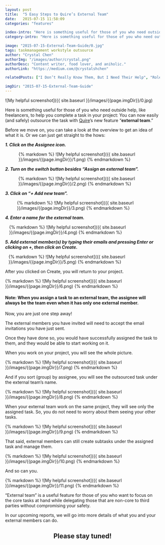 ```yaml
---
layout: post
title:  "5 Easy Steps to Quire’s External Team"
date:   2015-07-15 11:58:09
categories: "features"

index-intro: "Here is something useful for those of you who need outside help, like freelancers, to help you complete a task in your project: You can now easily (and safely) outsource the task with Quire’s new feature “external team.”"
category-intro: "Here is something useful for those of you who need outside help, like freelancers, to help you complete a task in your project..."

image: "2015-07-15-External-Team-Guide/0.jpg"
tags: taskmanagement workstyle outsource
author: "Crystal Chen"
authorImg: "/images/author/crystal.png"
authorDesc: "Content writer, food lover, and aniholic."
authorLink: "https://medium.com/@crystalshchen"

relatedPosts: ["I Don’t Really Know Them, But I Need Their Help", "Roles & Permissions in Quire"]

imgDir: "2015-07-15-External-Team-Guide"
---
```



![My helpful screenshot]({{ site.baseurl }}/images/{{page.imgDir}}/0.jpg)

Here is something useful for those of you who need outside help, like freelancers, to help you complete a task in your project: You can now easily (and safely) outsource the task with [Quire](https://quire.io/)’s new feature “**external team**.”

Before we move on, you can take a look at the overview to get an idea of what it is. Or we can just get straight to the hows:

***1. Click on the Assignee icon.***

<div style="max-width: 417px; max-height: 163px; margin: 0 auto;">
{% markdown %}
![My helpful screenshot]({{ site.baseurl }}/images/{{page.imgDir}}/1.png)
{% endmarkdown %}
</div>

***2. Turn on the switch button besides “Assign an external team”.***

<div style="max-width: 418px; max-height: 198px; margin: 0 auto;">
{% markdown %}
![My helpful screenshot]({{ site.baseurl }}/images/{{page.imgDir}}/2.png)
{% endmarkdown %}
</div>

***3. Click on “+ Add new team”.***

<div style="max-width: 427px; max-height: 124px; margin: 0 auto;">
{% markdown %}
![My helpful screenshot]({{ site.baseurl }}/images/{{page.imgDir}}/3.png)
{% endmarkdown %}
</div>

***4. Enter a name for the external team.***

<div style="max-width: 478px; max-height: 286px; margin: 0 auto;">
{% markdown %}
![My helpful screenshot]({{ site.baseurl }}/images/{{page.imgDir}}/4.png)
{% endmarkdown %}
</div>

***5. Add external member(s) by typing their emails and pressing Enter or clicking on +, then click on Create.***

<div style="max-width: 482px; max-height: 337px; margin: 0 auto;">
{% markdown %}
![My helpful screenshot]({{ site.baseurl }}/images/{{page.imgDir}}/5.png)
{% endmarkdown %}
</div>

After you clicked on Create, you will return to your project.

<div style="max-width: 700px; max-height: 420px; margin: 0 auto;">
{% markdown %}
![My helpful screenshot]({{ site.baseurl }}/images/{{page.imgDir}}/6.png)
{% endmarkdown %}
</div>

#### Note: When you assign a task to an external team, the assignee will always be the team even when it has only one external member.

Now, you are just one step away!

The external members you have invited will need to accept the email invitations you have just sent.

Once they have done so, you would have successfully assigned the task to them, and they would be able to start working on it.

When you work on your project, you will see the whole picture.

<div style="max-width: 700px; max-height: 259px; margin: 0 auto;">
{% markdown %}
![My helpful screenshot]({{ site.baseurl }}/images/{{page.imgDir}}/7.png)
{% endmarkdown %}
</div>

And if you sort (group) by assignee, you will see the outsourced task under the external team’s name.

<div style="max-width: 700px; max-height: 176px; margin: 0 auto;">
{% markdown %}
![My helpful screenshot]({{ site.baseurl }}/images/{{page.imgDir}}/8.png)
{% endmarkdown %}
</div>

When your external team work on the same project, they will see only the assigned task. So, you do not need to worry about them seeing your other tasks.

<div style="max-width: 700px; max-height: 182px; margin: 0 auto;">
{% markdown %}
![My helpful screenshot]({{ site.baseurl }}/images/{{page.imgDir}}/9.png)
{% endmarkdown %}
</div>

That said, external members can still create subtasks under the assigned task and manage them.

<div style="max-width: 700px; max-height: 227px; margin: 0 auto;">
{% markdown %}
![My helpful screenshot]({{ site.baseurl }}/images/{{page.imgDir}}/10.png)
{% endmarkdown %}
</div>

And so can you.

<div style="max-width: 700px; max-height: 224px; margin: 0 auto;">
{% markdown %}
![My helpful screenshot]({{ site.baseurl }}/images/{{page.imgDir}}/11.png)
{% endmarkdown %}
</div>

“External team” is a useful feature for those of you who want to focus on the core tasks at hand while delegating those that are non-core to third parties without compromising your safety.

In our upcoming reports, we will go into more details of what you and your external members can do.

## <div style="text-align: center;">Please stay tuned!<div>

[jekyll]:      http://jekyllrb.com
[jekyll-gh]:   https://github.com/jekyll/jekyll
[jekyll-help]: https://github.com/jekyll/jekyll-help
